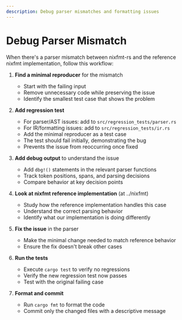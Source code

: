 ```yaml
---
description: Debug parser mismatches and formatting issues
---
```


# Debug Parser Mismatch

When there's a parser mismatch between nixfmt-rs and the reference nixfmt
implementation, follow this workflow:

1. **Find a minimal reproducer** for the mismatch
   - Start with the failing input
   - Remove unnecessary code while preserving the issue
   - Identify the smallest test case that shows the problem

2. **Add regression test**
   - For parser/AST issues: add to `src/regression_tests/parser.rs`
   - For IR/formatting issues: add to `src/regression_tests/ir.rs`
   - Add the minimal reproducer as a test case
   - The test should fail initially, demonstrating the bug
   - Prevents the issue from reoccurring once fixed

3. **Add debug output** to understand the issue
   - Add `dbg!()` statements in the relevant parser functions
   - Track token positions, spans, and parsing decisions
   - Compare behavior at key decision points

4. **Look at nixfmt reference implementation** (at ../nixfmt)
   - Study how the reference implementation handles this case
   - Understand the correct parsing behavior
   - Identify what our implementation is doing differently

5. **Fix the issue** in the parser
   - Make the minimal change needed to match reference behavior
   - Ensure the fix doesn't break other cases

6. **Run the tests**
   - Execute `cargo test` to verify no regressions
   - Verify the new regression test now passes
   - Test with the original failing case

7. **Format and commit**
   - Run `cargo fmt` to format the code
   - Commit only the changed files with a descriptive message

<!-- UTF-8 marker: ✓ -->
